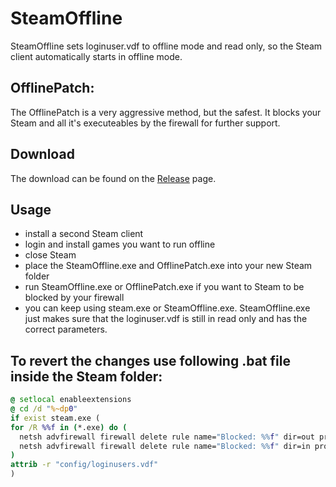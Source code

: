 # SteamOffline
SteamOffline sets loginuser.vdf to offline mode and read only, so the Steam client automatically starts in offline mode.

## OfflinePatch:
The OfflinePatch is a very aggressive method, but the safest.
It blocks your Steam and all it's executeables by the firewall for further support.

## Download
The download can be found on the [Release](https://github.com/Devostated/SteamOffline/releases) page.

## Usage
- install a second Steam client
- login and install games you want to run offline
- close Steam
- place the SteamOffline.exe and OfflinePatch.exe into your new Steam folder
- run SteamOffline.exe or OfflinePatch.exe if you want to Steam to be blocked by your firewall
- you can keep using steam.exe or SteamOffline.exe. SteamOffline.exe just makes sure that the loginuser.vdf is still in read only and has the correct parameters.



## To revert the changes use following .bat file inside the Steam folder:
```bat
@ setlocal enableextensions 
@ cd /d "%~dp0"
if exist steam.exe (
for /R %%f in (*.exe) do (
  netsh advfirewall firewall delete rule name="Blocked: %%f" dir=out program="%%f" action=block
  netsh advfirewall firewall delete rule name="Blocked: %%f" dir=in program="%%f" action=block
)
attrib -r "config/loginusers.vdf"
)
```
